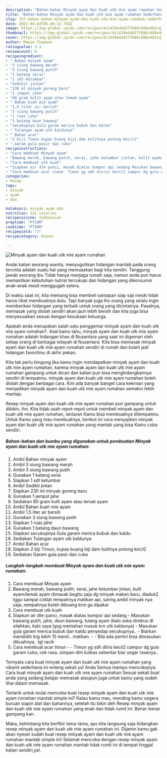 ```yaml
---
description: "Bahan-bahan Minyak ayam dan kuah utk mie ayam rumahan Sederhana Untuk Jualan"
title: "Bahan-bahan Minyak ayam dan kuah utk mie ayam rumahan Sederhana Untuk Jualan"
slug: 257-bahan-bahan-minyak-ayam-dan-kuah-utk-mie-ayam-rumahan-sederhana-untuk-jualan
date: 2021-04-03T05:48:13.758Z
image: https://img-global.cpcdn.com/recipes/dc1429eda927f686/680x482cq70/minyak-ayam-dan-kuah-utk-mie-ayam-rumahan-foto-resep-utama.jpg
thumbnail: https://img-global.cpcdn.com/recipes/dc1429eda927f686/680x482cq70/minyak-ayam-dan-kuah-utk-mie-ayam-rumahan-foto-resep-utama.jpg
cover: https://img-global.cpcdn.com/recipes/dc1429eda927f686/680x482cq70/minyak-ayam-dan-kuah-utk-mie-ayam-rumahan-foto-resep-utama.jpg
author: Mamie Chapman
ratingvalue: 3.3
reviewcount: 8
recipeingredient:
- " Bahan minyak ayam"
- "3 siung bawang merah"
- "3 siung bawang putih"
- "1 batang serai"
- "1 sdt ketumbar"
- "Sedikit jintan"
- "230 ml minyak goreng baru"
- "1 jempol jahe"
- "80 gram kulit ayam atau lemak ayam"
- " Bahan kuah mie ayam"
- "1,5 liter air bersih"
- "3 siung bawang putih"
- "1 ruas jahe"
- "1 batang daun bawang"
- "secukupnya Gula garam merica bubuk dan kaldu"
- " Tulangan ayam utk kaldunya"
- " Bahan acar"
- "2 biji Timun kupas buang biji dam kulitnya potong kecil2"
- " Garam gula pasir dan cuka"
recipeinstructions:
- "Cara membuat Minyak ayam"
- "Bawang merah, bawang putih, serai, jahe ketumbar jintan, kulit ayam/lemak ayam dimasak begitu saja dg minyak makan baru, diaduk2 tggu sampai coklat rempahnya matikan api, saring ambil minyak nya saja..rempahnya boleh dibuang krm ga dipakai"
- "Cara membuat utk kuah"
- "Siapkan air dlm panci, masak diatas kompor api sedang Masukan bawang putih, jahe, daun bawang, tulang ayam (kalo suka direbus dl silahkan, kalo saya lgsg mentahan masuk krn utk kaldunya) Masukan gula garam merica bubuk dan kaldu penyedap secukupnya.. Biarkan mendidih krg lebih 15 menit.. matikan.  Bila ada pentol bisa dimasukan dikuahnya.. tgl racik"
- "Cara membuat acar timun  Timun yg sdh diiris kecil2 campur dg gula garam cuka, cek rasa..simpan dlm kulkas sebentar biar segar rasanya.."
categories:
- Resep
tags:
- minyak
- ayam
- dan

katakunci: minyak ayam dan 
nutrition: 221 calories
recipecuisine: Indonesian
preptime: "PT19M"
cooktime: "PT40M"
recipeyield: "3"
recipecategory: Dinner

---
```



![Minyak ayam dan kuah utk mie ayam rumahan](https://img-global.cpcdn.com/recipes/dc1429eda927f686/680x482cq70/minyak-ayam-dan-kuah-utk-mie-ayam-rumahan-foto-resep-utama.jpg)

Andai kalian seorang wanita, menyuguhkan hidangan mantab pada orang tercinta adalah suatu hal yang memuaskan bagi kita sendiri. Tanggung jawab seorang ibu Tidak hanya menjaga rumah saja, namun anda pun harus memastikan kebutuhan nutrisi tercukupi dan hidangan yang dikonsumsi anak-anak mesti menggugah selera.

Di waktu  saat ini, kita memang bisa membeli santapan siap saji meski tidak harus ribet membuatnya dulu. Tapi banyak juga lho orang yang selalu ingin memberikan hidangan yang terbaik untuk orang yang dicintainya. Pasalnya, memasak yang diolah sendiri akan jauh lebih bersih dan kita juga bisa menyesuaikan sesuai dengan kesukaan keluarga. 



Apakah anda merupakan salah satu penggemar minyak ayam dan kuah utk mie ayam rumahan?. Asal kamu tahu, minyak ayam dan kuah utk mie ayam rumahan adalah hidangan khas di Nusantara yang saat ini digemari oleh setiap orang di berbagai wilayah di Nusantara. Kita bisa memasak minyak ayam dan kuah utk mie ayam rumahan sendiri di rumah dan boleh jadi hidangan favoritmu di akhir pekan.

Kita tak perlu bingung jika kamu ingin mendapatkan minyak ayam dan kuah utk mie ayam rumahan, karena minyak ayam dan kuah utk mie ayam rumahan gampang untuk dicari dan kalian pun bisa menghidangkannya sendiri di tempatmu. minyak ayam dan kuah utk mie ayam rumahan boleh diolah dengan berbagai cara. Kini ada banyak banget cara kekinian yang menjadikan minyak ayam dan kuah utk mie ayam rumahan semakin lebih mantap.

Resep minyak ayam dan kuah utk mie ayam rumahan pun gampang untuk dibikin, lho. Kita tidak usah repot-repot untuk membeli minyak ayam dan kuah utk mie ayam rumahan, lantaran Kamu bisa membuatnya ditempatmu. Untuk Kamu yang mau membuatnya, berikut ini cara menyajikan minyak ayam dan kuah utk mie ayam rumahan yang mantab yang bisa Kamu coba sendiri.

<!--inarticleads1-->

##### Bahan-bahan dan bumbu yang digunakan untuk pembuatan Minyak ayam dan kuah utk mie ayam rumahan:

1. Ambil  Bahan minyak ayam
1. Ambil 3 siung bawang merah
1. Ambil 3 siung bawang putih
1. Gunakan 1 batang serai
1. Siapkan 1 sdt ketumbar
1. Ambil Sedikit jintan
1. Siapkan 230 ml minyak goreng baru
1. Gunakan 1 jempol jahe
1. Sediakan 80 gram kulit ayam atau lemak ayam
1. Ambil  Bahan kuah mie ayam
1. Ambil 1,5 liter air bersih
1. Gunakan 3 siung bawang putih
1. Siapkan 1 ruas jahe
1. Gunakan 1 batang daun bawang
1. Siapkan secukupnya Gula garam merica bubuk dan kaldu
1. Sediakan  Tulangan ayam utk kaldunya
1. Ambil  Bahan acar
1. Siapkan 2 biji Timun, kupas buang biji dam kulitnya potong kecil2
1. Sediakan  Garam gula pasir dan cuka




<!--inarticleads2-->

##### Langkah-langkah membuat Minyak ayam dan kuah utk mie ayam rumahan:

1. Cara membuat Minyak ayam
1. Bawang merah, bawang putih, serai, jahe ketumbar jintan, kulit ayam/lemak ayam dimasak begitu saja dg minyak makan baru, diaduk2 tggu sampai coklat rempahnya matikan api, saring ambil minyak nya saja..rempahnya boleh dibuang krm ga dipakai
1. Cara membuat utk kuah
1. Siapkan air dlm panci, masak diatas kompor api sedang - Masukan bawang putih, jahe, daun bawang, tulang ayam (kalo suka direbus dl silahkan, kalo saya lgsg mentahan masuk krn utk kaldunya) - Masukan gula garam merica bubuk dan kaldu penyedap secukupnya.. - Biarkan mendidih krg lebih 15 menit.. matikan. -  - Bila ada pentol bisa dimasukan dikuahnya.. tgl racik
1. Cara membuat acar timun -  - Timun yg sdh diiris kecil2 campur dg gula garam cuka, cek rasa..simpan dlm kulkas sebentar biar segar rasanya..




Ternyata cara buat minyak ayam dan kuah utk mie ayam rumahan yang nikamt sederhana ini enteng sekali ya! Anda Semua mampu mencobanya. Cara buat minyak ayam dan kuah utk mie ayam rumahan Sesuai sekali buat anda yang sedang belajar memasak ataupun juga untuk kamu yang sudah lihai dalam memasak.

Tertarik untuk mulai mencoba buat resep minyak ayam dan kuah utk mie ayam rumahan mantab simple ini? Kalau kamu mau, mending kamu segera buruan siapin alat dan bahannya, setelah itu bikin deh Resep minyak ayam dan kuah utk mie ayam rumahan yang enak dan tidak rumit ini. Benar-benar gampang kan. 

Maka, ketimbang kita berfikir lama-lama, ayo kita langsung saja hidangkan resep minyak ayam dan kuah utk mie ayam rumahan ini. Dijamin kamu gak akan nyesel sudah buat resep minyak ayam dan kuah utk mie ayam rumahan mantab simple ini! Selamat mencoba dengan resep minyak ayam dan kuah utk mie ayam rumahan mantab tidak rumit ini di tempat tinggal kalian sendiri,ya!.

